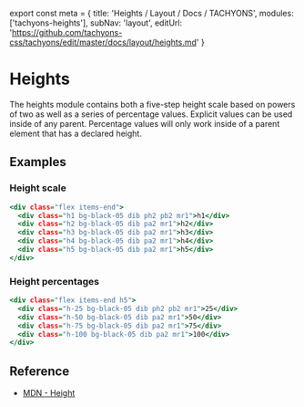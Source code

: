 export const meta = {
  title: 'Heights / Layout / Docs / TACHYONS',
  modules: ['tachyons-heights'],
  subNav: 'layout',
  editUrl: 'https://github.com/tachyons-css/tachyons/edit/master/docs/layout/heights.md'
}

# Heights

The heights module contains both a five-step height scale based on powers of two as well as a series of percentage values.
Explicit values can be used inside of any parent.
Percentage values will only work inside of a parent element that has a declared height.

## Examples

### Height scale

```.html
<div class="flex items-end">
  <div class="h1 bg-black-05 dib ph2 pb2 mr1">h1</div>
  <div class="h2 bg-black-05 dib pa2 mr1">h2</div>
  <div class="h3 bg-black-05 dib pa2 mr1">h3</div>
  <div class="h4 bg-black-05 dib pa2 mr1">h4</div>
  <div class="h5 bg-black-05 dib pa2 mr1">h5</div>
</div>
```

### Height percentages

```.html
<div class="flex items-end h5">
  <div class="h-25 bg-black-05 dib ph2 pb2 mr1">25</div>
  <div class="h-50 bg-black-05 dib pa2 mr1">50</div>
  <div class="h-75 bg-black-05 dib pa2 mr1">75</div>
  <div class="h-100 bg-black-05 dib pa2 mr1">100</div>
</div>
```

## Reference

- [MDN - Height](https://developer.mozilla.org/en-US/docs/Web/CSS/height)
